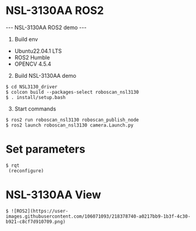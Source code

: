 # NSL-3130AA ROS2
--- NSL-3130AA ROS2 demo ---

1. Build env
 - Ubuntu22.04.1 LTS
 - ROS2 Humble
 - OPENCV 4.5.4
 
 
2. Build NSL-3130AA demo
```
$ cd NSL3130_driver
$ colcon build --packages-select roboscan_nsl3130
$ . install/setup.bash
```
 
3. Start commands
```
$ ros2 run roboscan_nsl3130 roboscan_publish_node
$ ros2 launch roboscan_nsl3130 camera.Launch.py
```

# Set parameters
```
$ rqt
 (reconfigure)
```
 
 
# NSL-3130AA View
 ```
 $ ![ROS2](https://user-images.githubusercontent.com/106071093/218378740-a0217bb9-1b3f-4c30-b921-c8cf7d910709.png)
```


 
 
 
